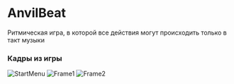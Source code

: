 # AnvilBeat
Ритмическая игра, в которой все действия могут происходить только в такт музыки
### Кадры из игры

![StartMenu](https://github.com/KuchinStepan/AnvilBeat--Game/assets/115289216/ac0ffd19-90c4-44ba-a852-5a6572e67d50)
![Frame1](https://github.com/KuchinStepan/AnvilBeat--Game/assets/115289216/83c924cb-9403-497a-8aba-40be4baab2fd)
![Frame2](https://github.com/KuchinStepan/AnvilBeat--Game/assets/115289216/f3199653-ff0c-4f68-b8f4-83b53a5b5684)
